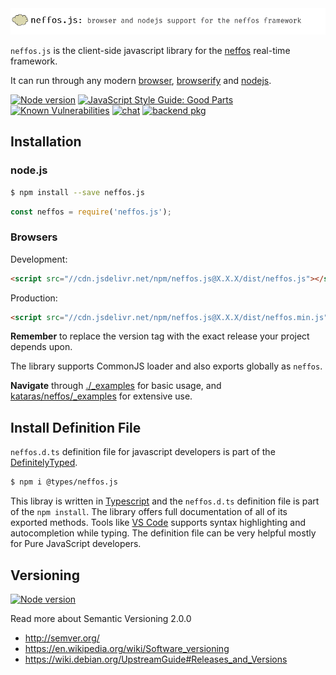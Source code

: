 <img src="gh_logo_js.png" />

`neffos.js` is the client-side javascript library for the [neffos](https://github.com/kataras/neffos) real-time framework.

It can run through any modern [browser](_examples/browser), [browserify](_examples/browserify) and [nodejs](_examples/nodejs).

[![Node version](https://img.shields.io/npm/v/neffos.js.svg?style=for-the-badge)](https://www.npmjs.com/package/neffos.js) [![JavaScript Style Guide: Good Parts](https://img.shields.io/badge/code%20style-goodparts-brightgreen.svg?style=for-the-badge)](https://github.com/dwyl/goodparts) [![Known Vulnerabilities](https://img.shields.io/badge/vulnerabilities%20-0-228B22.svg?style=for-the-badge)](https://snyk.io/test/github/kataras/neffos.js?targetFile=package.json) [![chat](https://img.shields.io/gitter/room/neffos-framework/community.svg?color=blue&logo=gitter&style=for-the-badge)](https://gitter.im/neffos-framework/community) [![backend pkg](https://img.shields.io/badge/server%20-package-488AC7.svg?style=for-the-badge)](https://github.com/kataras/neffos)

## Installation

### node.js

```sh
$ npm install --save neffos.js
```

```js
const neffos = require('neffos.js');
```

### Browsers

Development:

```html
<script src="//cdn.jsdelivr.net/npm/neffos.js@X.X.X/dist/neffos.js"></script>
```

Production:

```html
<script src="//cdn.jsdelivr.net/npm/neffos.js@X.X.X/dist/neffos.min.js"></script>
```

**Remember** to replace the version tag with the exact release your project depends upon.

The library supports CommonJS loader and also exports globally as `neffos`.

**Navigate** through [./_examples](_examples) for basic usage, and [kataras/neffos/_examples](https://github.com/kataras/neffos/tree/master/_examples) for extensive use.

## Install Definition File

`neffos.d.ts` definition file for javascript developers is part of the [DefinitelyTyped](https://www.npmjs.com/package/@types/neffos.js). 

```sh
$ npm i @types/neffos.js
```

This libray is written in [Typescript](https://www.typescriptlang.org/) and the `neffos.d.ts` definition file is part of the `npm install`. The library offers full documentation of all of its exported methods. Tools like [VS Code](https://code.visualstudio.com/) supports syntax highlighting and autocompletion while typing. The definition file can be very helpful mostly for Pure JavaScript developers.

## Versioning

[![Node version](https://img.shields.io/npm/v/neffos.js.svg?style=flat-square)](https://www.npmjs.com/package/neffos.js)

Read more about Semantic Versioning 2.0.0

 - http://semver.org/
 - https://en.wikipedia.org/wiki/Software_versioning
 - https://wiki.debian.org/UpstreamGuide#Releases_and_Versions